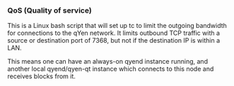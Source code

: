 ### QoS (Quality of service) ###

This is a Linux bash script that will set up tc to limit the outgoing bandwidth for connections to the qYen network. It limits outbound TCP traffic with a source or destination port of 7368, but not if the destination IP is within a LAN.

This means one can have an always-on qyend instance running, and another local qyend/qyen-qt instance which connects to this node and receives blocks from it.
